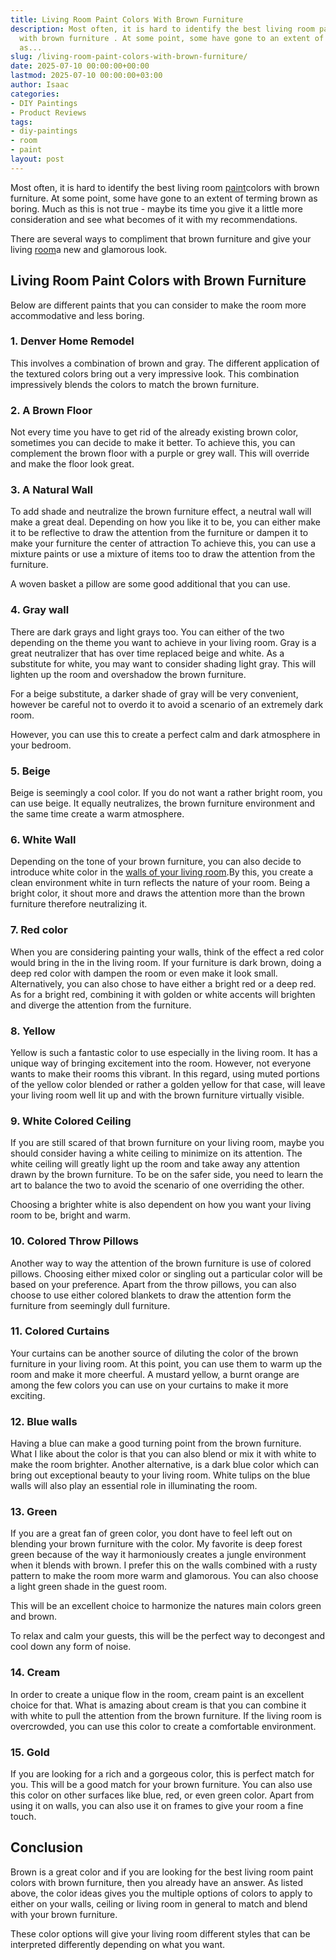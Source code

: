 ```yaml
---
title: Living Room Paint Colors With Brown Furniture
description: Most often, it is hard to identify the best living room paint colors
  with brown furniture . At some point, some have gone to an extent of terming brown
  as...
slug: /living-room-paint-colors-with-brown-furniture/
date: 2025-07-10 00:00:00+00:00
lastmod: 2025-07-10 00:00:00+03:00
author: Isaac
categories:
- DIY Paintings
- Product Reviews
tags:
- diy-paintings
- room
- paint
layout: post
---
```

Most often, it is hard to identify the best living room [paint](https://pestpolicy.com/how-to-prep-a-room-for-paint/)colors with brown furniture. At some point, some have gone to an extent of terming brown as boring. Much as this is not true - maybe its time you give it a little more consideration and see what becomes of it with my recommendations.

There are several ways to compliment that brown furniture and give your living [room](https://pestpolicy.com/how-to-soundproof-a-room-cheaply/)a new and glamorous look.

##  **Living Room Paint Colors with Brown Furniture**

Below are different paints that you can consider to make the room more accommodative and less boring.

###  1. Denver Home Remodel

This involves a combination of brown and gray. The different application of the textured colors bring out a very impressive look. This combination impressively blends the colors to match the brown furniture.

###  2. A Brown Floor

Not every time you have to get rid of the already existing brown color, sometimes you can decide to make it better. To achieve this, you can complement the brown floor with a purple or grey wall. This will override and make the floor look great.

###  3. A Natural Wall

To add shade and neutralize the brown furniture effect, a neutral wall will make a great deal. Depending on how you like it to be, you can either make it to be reflective to draw the attention from the furniture or dampen it to make your furniture the center of attraction To achieve this, you can use a mixture paints or use a mixture of items too to draw the attention from the furniture.

A woven basket a pillow are some good additional that you can use.

###  4. Gray wall

There are dark grays and light grays too. You can either of the two depending on the theme you want to achieve in your living room. Gray is a great neutralizer that has over time replaced beige and white. As a substitute for white, you may want to consider shading light gray. This will lighten up the room and overshadow the brown furniture.

For a beige substitute, a darker shade of gray will be very convenient, however be careful not to overdo it to avoid a scenario of an extremely dark room.

However, you can use this to create a perfect calm and dark atmosphere in your bedroom.

###  5. Beige

Beige is seemingly a cool color. If you do not want a rather bright room, you can use beige. It equally neutralizes, the brown furniture environment and the same time create a warm atmosphere.

###  6. White Wall

Depending on the tone of your brown furniture, you can also decide to introduce white color in the [walls of your living room](https://pestpolicy.com/best-undercoat-paint/).By this, you create a clean environment white in turn reflects the nature of your room. Being a bright color, it shout more and draws the attention more than the brown furniture therefore neutralizing it.

###  7. Red color

When you are considering painting your walls, think of the effect a red color would bring in the in the living room. If your furniture is dark brown, doing a deep red color with dampen the room or even make it look small. Alternatively, you can also chose to have either a bright red or a deep red. As for a bright red, combining it with golden or white accents will brighten and diverge the attention from the furniture.

###  8. Yellow

Yellow is such a fantastic color to use especially in the living room. It has a unique way of bringing excitement into the room. However, not everyone wants to make their rooms this vibrant. In this regard, using muted portions of the yellow color blended or rather a golden yellow for that case, will leave your living room well lit up and with the brown furniture virtually visible.

###  9. White Colored Ceiling

If you are still scared of that brown furniture on your living room, maybe you should consider having a white ceiling to minimize on its attention. The white ceiling will greatly light up the room and take away any attention drawn by the brown furniture. To be on the safer side, you need to learn the art to balance the two to avoid the scenario of one overriding the other.

Choosing a brighter white is also dependent on how you want your living room to be, bright and warm.

###  10. Colored Throw Pillows

Another way to way the attention of the brown furniture is use of colored pillows. Choosing either mixed color or singling out a particular color will be based on your preference. Apart from the throw pillows, you can also choose to use either colored blankets to draw the attention form the furniture from seemingly dull furniture.

###  11. Colored Curtains

Your curtains can be another source of diluting the color of the brown furniture in your living room. At this point, you can use them to warm up the room and make it more cheerful. A mustard yellow, a burnt orange are among the few colors you can use on your curtains to make it more exciting.

###  12. Blue walls

Having a blue can make a good turning point from the brown furniture. What I like about the color is that you can also blend or mix it with white to make the room brighter. Another alternative, is a dark blue color which can bring out exceptional beauty to your living room. White tulips on the blue walls will also play an essential role in illuminating the room.

###  13. Green

If you are a great fan of green color, you dont have to feel left out on blending your brown furniture with the color. My favorite is deep forest green because of the way it harmoniously creates a jungle environment when it blends with brown. I prefer this on the walls combined with a rusty pattern to make the room more warm and glamorous. You can also choose a light green shade in the guest room.

This will be an excellent choice to harmonize the natures main colors green and brown.

To relax and calm your guests, this will be the perfect way to decongest and cool down any form of noise.

###  14. Cream

In order to create a unique flow in the room, cream paint is an excellent choice for that. What is amazing about cream is that you can combine it with white to pull the attention from the brown furniture. If the living room is overcrowded, you can use this color to create a comfortable environment.

###  15. Gold

If you are looking for a rich and a gorgeous color, this is perfect match for you. This will be a good match for your brown furniture. You can also use this color on other surfaces like blue, red, or even green color. Apart from using it on walls, you can also use it on frames to give your room a fine touch.

##  Conclusion

Brown is a great color and if you are looking for the best living room paint colors with brown furniture, then you already have an answer. As listed above, the color ideas gives you the multiple options of colors to apply to either on your walls, ceiling or living room in general to match and blend with your brown furniture.

These color options will give your living room different styles that can be interpreted differently depending on what you want.
